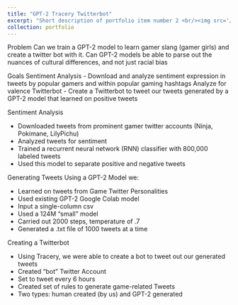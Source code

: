 ```yaml
---
title: "GPT-2 Tracery Twitterbot"
excerpt: "Short description of portfolio item number 2 <br/><img src='/images/gpt.png'>"
collection: portfolio
---
```


Problem
Can we train a GPT-2 model to learn gamer slang (gamer girls) and create a twitter bot with it. Can GPT-2 models be able to parse out the nuances of cultural differences, and not just racial bias

Goals
Sentiment Analysis - Download and analyze sentiment expression in tweets by popular gamers and within popular gaming hashtags 
Analyze for valence
Twitterbot - Create a Twitterbot to tweet our tweets generated by a GPT-2 model that learned on positive tweets

Sentiment Analysis
- Downloaded tweets from prominent gamer twitter accounts (Ninja, Pokimane, LilyPichu)
- Analyzed tweets for sentiment
- Trained a recurrent neural network (RNN) classifier with 800,000 labeled tweets
- Used this model to separate positive and negative tweets


Generating Tweets
Using a GPT-2 Model we:
- Learned on tweets from Game Twitter Personalities
- Used existing GPT-2 Google Colab model
- Input a single-column csv
- Used a 124M “small” model
- Carried out 2000 steps, temperature of .7
- Generated a .txt file of 1000 tweets at a time

Creating a Twitterbot
- Using Tracery, we were able to create a bot to tweet out our generated tweets
- Created “bot” Twitter Account
- Set to tweet every 6 hours
- Created set of rules to generate game-related Tweets
- Two types: human created (by us) and GPT-2 generated

